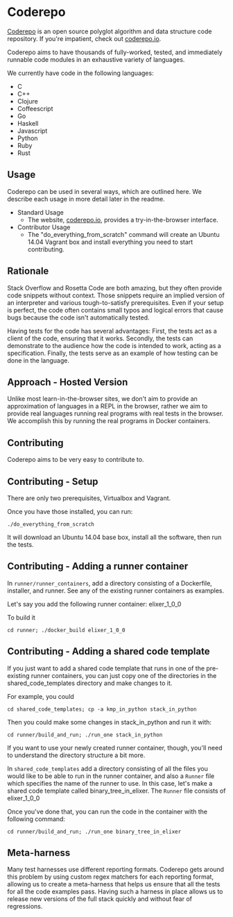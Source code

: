 Coderepo
====
[Coderepo](http://github.com/gmccreight/coderepo) is an open source
polyglot algorithm and data structure code repository.  If you're impatient,
check out [coderepo.io](http://www.coderepo.io).

Coderepo aims to have thousands of fully-worked, tested, and immediately
runnable code modules in an exhaustive variety of languages.  

We currently have code in the following languages:

* C
* C++
* Clojure
* Coffeescript
* Go
* Haskell
* Javascript
* Python
* Ruby
* Rust

Usage
---

Coderepo can be used in several ways, which are outlined here.  We describe
each usage in more detail later in the readme.

* Standard Usage
    * The website, [coderepo.io](http://www.coderepo.io), provides a
      try-in-the-browser interface.
* Contributor Usage
    * The "do\_everything\_from\_scratch" command will create an Ubuntu 14.04
      Vagrant box and install everything you need to start contributing.

Rationale
---

Stack Overflow and Rosetta Code are both amazing, but they often provide code
snippets without context.  Those snippets require an implied version of
an interpreter and various tough-to-satisfy prerequisites.  Even if your setup
is perfect, the code often contains small typos and logical errors that cause
bugs because the code isn't automatically tested.

Having tests for the code has several advantages:  First, the tests act as a
client of the code, ensuring that it works.  Secondly, the tests can
demonstrate to the audience how the code is intended to work, acting as a
specification.  Finally, the tests serve as an example of how testing can
be done in the language.

Approach - Hosted Version
---

Unlike most learn-in-the-browser sites, we don't aim to provide an
approximation of languages in a REPL in the browser, rather we aim to
provide real languages running real programs with real tests in the browser.
We accomplish this by running the real programs in Docker containers.


Contributing
---

Coderepo aims to be very easy to contribute to.

Contributing - Setup
---
There are only two prerequisites, Virtualbox and Vagrant.

Once you have those installed, you can run:

    ./do_everything_from_scratch

It will download an Ubuntu 14.04 base box, install all the software, then run
the tests.

Contributing - Adding a runner container
---

In `runner/runner_containers`, add a directory consisting of a Dockerfile,
installer, and runner.  See any of the existing runner containers as examples.

Let's say you add the following runner container: elixer\_1\_0\_0

To build it

    cd runner; ./docker_build elixer_1_0_0

Contributing - Adding a shared code template
---

If you just want to add a shared code template that runs in one of the
pre-existing runner containers, you can just copy one of the directories in
the shared\_code\_templates directory and make changes to it.

For example, you could

    cd shared_code_templates; cp -a kmp_in_python stack_in_python

Then you could make some changes in stack\_in\_python and run it with:

    cd runner/build_and_run; ./run_one stack_in_python

If you want to use your newly created runner container, though, you'll need to
understand the directory structure a bit more.

In `shared_code_templates` add a directory consisting of all the files you
would like to be able to run in the runner container, and also a `Runner` file
which specifies the name of the runner to use.  In this case, let's make
a shared code template called binary\_tree\_in\_elixer.  The `Runner` file
consists of elixer\_1\_0\_0

Once you've done that, you can run the code in the container with the following
command:

    cd runner/build_and_run; ./run_one binary_tree_in_elixer

Meta-harness
---

Many test harnesses use different reporting formats.  Coderepo gets around
this problem by using custom regex matchers for each reporting format, allowing
us to create a meta-harness that helps us ensure that all the tests for all the
code examples pass.  Having such a harness in place allows us to release new
versions of the full stack quickly and without fear of regressions.
